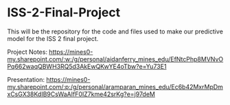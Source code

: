 # ISS-2-Final-Project
This will be the repository for the code and files used to make our predictive model for the ISS 2 final project.

Project Notes: https://mines0-my.sharepoint.com/:w:/g/personal/aidanferry_mines_edu/EfNtcPhp8MVNvOPq662waqQBWH3RQ5d3AkEwQKwYE4oTbw?e=Yu73E1

Presentation: https://mines0-my.sharepoint.com/:p:/g/personal/aramparan_mines_edu/Ec6b42MxrMpDmxCsGX38KdIB9CsWaAIfF0IZ7kme42srKg?e=j97deM
